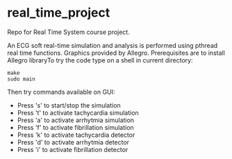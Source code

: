 # real_time_project

Repo for Real Time System course project. 

An ECG soft real-time simulation and analysis is performed using pthread real time functions. Graphics provided by Allegro.
Prerequisites are to install Allegro libraryTo  try the code type on a shell in current directory:
```
make
sudo main
```
Then try commands available on GUI:

- Press 's' to start/stop the simulation
- Press 't' to activate tachycardia simulation
- Press 'a' to activate arrhytmia simulation
- Press 'f' to activate fibrillation simulation
- Press 'k' to activate tachycardia detector
- Press 'd' to activate arrhytmia detector
- Press 'i' to activate fibrillation detector
